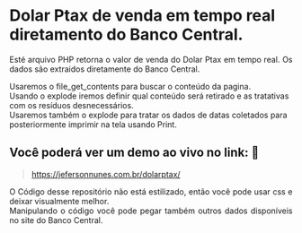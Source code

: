 # Dolar Ptax de venda em tempo real diretamento do Banco Central.
<p align="justify">Esté arquivo PHP retorna o valor de venda do Dolar Ptax em tempo real. Os dados são extraidos diretamente do Banco Central.

Usaremos o file_get_contents para buscar o conteúdo da pagina.
<br>Usando o explode iremos definir qual conteúdo será retirado e as tratativas com os resíduos desnecessários.
<br>Usaremos também o explode para tratar os dados de datas coletados para posteriormente imprimir na tela usando Print.</p>

## Você poderá ver um demo ao vivo no link: :dash:

> https://jefersonnunes.com.br/dolarptax/

<p align="justify">O Código desse repositório não está estilizado, então você pode usar css e deixar visualmente melhor.
<br>Manipulando o código você pode pegar também outros dados disponíveis no site do Banco Central.<p>
